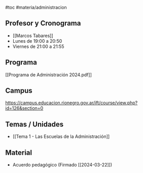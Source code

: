 #toc #materia/administracion

## Profesor y Cronograma

* [[Marcos Tabares]]
* Lunes de 19:00 a 20:50
* Viernes de 21:00 a 21:55

## Programa

[[Programa de Administración 2024.pdf]]

## Campus

https://campus.educacion.rionegro.gov.ar/ift/course/view.php?id=126&section=0

## Temas / Unidades

* [[Tema 1 - Las Escuelas de la Administración]]
## Material

* Acuerdo pedagógico (Firmado [[2024-03-22]])